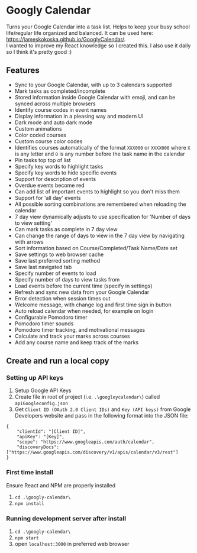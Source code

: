 # Googly Calendar
Turns your Google Calendar into a task list. Helps to keep your busy school life/regular life organized and balanced. It can be used here: <a href="https://jameskokoska.github.io/GooglyCalendar/">https://jameskokoska.github.io/GooglyCalendar/</a>.  
I wanted to improve my React knowledge so I created this. I also use it daily so I think it's pretty good :)

## Features
* Sync to your Google Calendar, with up to 3 calendars supported
* Mark tasks as completed/incomplete
* Stored information inside Google Calendar with emoji, and can be synced across multiple browsers
* Identify course codes in event names
* Display information in a pleasing way and modern UI
* Dark mode and auto dark mode
* Custom animations
* Color coded courses
* Custom course color codes
* Identifies courses automatically of the format ```XXX000``` or ```XXXX000``` where ```X``` is any letter and ```0``` is any number before the task name in the calendar
* Pin tasks top top of list
* Specify key words to highlight tasks
* Specify key words to hide specific events
* Support for description of events
* Overdue events become red
* Can add list of important events to highlight so you don't miss them
* Support for 'all day' events
* All possible sorting combinations are remembered when reloading the calendar
* 7 day view dynamically adjusts to use specification for 'Number of days to view setting'
* Can mark tasks as complete in 7 day view
* Can change the range of days to view in the 7 day view by navigating with arrows
* Sort information based on Course/Completed/Task Name/Date set
* Save settings to web browser cache
* Save last preferred sorting method
* Save last navigated tab
* Specify number of events to load
* Specify number of days to view tasks from
* Load events before the current time (specify in settings)
* Refresh and sync new data from your Google Calendar
* Error detection when session times out
* Welcome message, with change log and first time sign in button
* Auto reload calendar when needed, for example on login
* Configurable Pomodoro timer
* Pomodoro timer sounds
* Pomodoro timer tracking, and motivational messages
* Calculate and track your marks across courses
* Add any course name and keep track of the marks

## Create and run a local copy
### Setting up API keys
1. Setup Google API Keys 
2. Create file in root of project (i.e. ```.\googleycalendar\```) called ```apiGoogleconfig.json```
3. Get ```Client ID (OAuth 2.0 Client IDs)``` and ```Key (API keys)``` from Google Developers website and pass in the following format into the JSON file:
```
{
    "clientId": "[Client ID]",
    "apiKey": "[Key]",
    "scope": "https://www.googleapis.com/auth/calendar",
    "discoveryDocs": ["https://www.googleapis.com/discovery/v1/apis/calendar/v3/rest"]
}
```

### First time install
Ensure React and NPM are properly installed
1. ```cd .\googly-calendar\```
2. ```npm install```

### Running development server after install
1. ```cd .\googly-calendar\```
2. ```npm start```
3. open ```localhost:3000``` in preferred web browser
